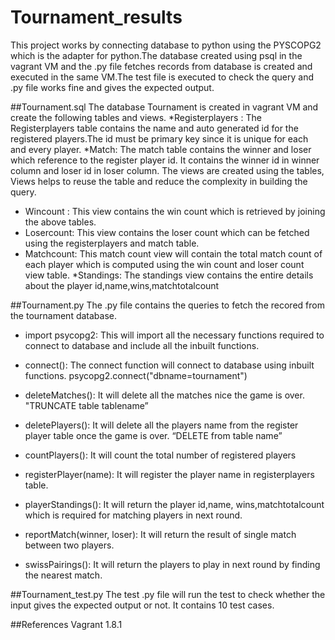 # Tournament_results
This project works by connecting database to python using the PYSCOPG2 which is the adapter for python.The database created using psql in the vagrant VM and the .py file fetches records from database is created and executed in the same VM.The test file is executed to check the query and .py file works fine and gives the expected output.

##Tournament.sql
The database Tournament is created in vagrant VM and create the following tables and views.
  *Registerplayers : The Registerplayers table contains the name and auto generated id for the registered players.The id must be primary key since it is unique for each and every  player.
  *Match: The match table contains the winner and loser which reference to the register player id. It contains the winner id in winner column and loser id in loser column.
  The views are created using the tables, Views helps to reuse the table and reduce the complexity in building the query.
   * Wincount : This view contains the win count which is retrieved by joining the above tables.
   * Losercount: This view  contains the loser count which can be fetched using the registerplayers and match table.
   * Matchcount: This match count view will contain the total match count of each player which is computed using the win count and loser count view table.
   *Standings: The standings view contains the entire details about the player id,name,wins,matchtotalcount

 ##Tournament.py
 The .py file contains the queries to fetch the recored from the tournament database. 
  * import psycopg2: This will import all the necessary functions required to connect to database and include all the inbuilt functions.

 * connect(): The connect function will connect to database using inbuilt functions.
                   psycopg2.connect("dbname=tournament")
 * deleteMatches(): It will delete all the matches nice the game is over.
                   "TRUNCATE table tablename”
 * deletePlayers():  It will delete all the players name from the register player table once the game is over.
                   “DELETE from table name”
 * countPlayers(): It will count the total number of registered players
 
 * registerPlayer(name): It will register the player name in registerplayers table.
 
 * playerStandings(): It will return the player id,name, wins,matchtotalcount which is required for matching players in next round.

 * reportMatch(winner, loser): It will return the result of single match between two players.
 
 * swissPairings(): It will return the players to play in next round by finding the nearest match. 

##Tournament_test.py
The test .py file will run the test to check whether the input gives the expected output or not. It contains 10 test cases.

##References
 Vagrant 1.8.1
